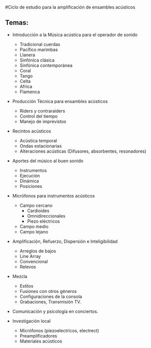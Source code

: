 #Ciclo de estudio para la amplificación de ensambles acústicos

## Temas:

* Introducción a la Música acústica para el operador de sonido
   * Tradicional cuerdas
   * Pacífico marimbas
   * Llanera
   * Sinfónica clásica
   * Sinfónica contemporánea
   * Coral
   * Tango
   * Celta
   * Africa
   * Flamenca

* Producción Técnica para ensambles acústicos
  * Riders y contraraiders
  * Control del tiempo
  * Manejo de imprevistos

* Recintos acústicos 
  * Acústica temporal
  * Ondas estacionarias
  * Alteraciones acústicas (Difusores, absorbentes, resonadores)

* Aportes del músico al buen sonido
  * Instrumentos
  * Ejecución
  * Dinámica
  * Posiciones
  
* Micrófonos para instrumentos acústicos
  * Campo cercano
    * Cardioides
	* Omnidireccionales
	* Piezo eléctricos
  * Campo medio
  * Campo lejano
   
* Amplificación, Refuerzo, Dispersión e Inteligibilidad
  * Arreglos de bajos
  * Line Array
  * Convencional
  * Relevos

* Mezcla
  * Estilos
  * Fusiones con otros géneros
  * Configuraciones de la consola
  * Grabaciones, Transmisión TV.

* Comunicación y psicología en conciertos.

* Investigación local
   * Micrófonos (piezoelectricos, electrect)
   * Preamplificadores
   * Materiales acústicos
   
